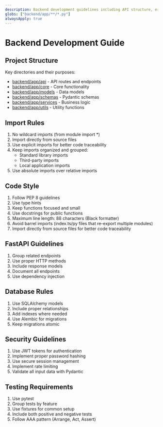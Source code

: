 ```yaml
---
description: Backend development guidelines including API structure, error handling, and database practices
globs: ["backend/app/**/*.py"]
alwaysApply: true
---
```

# Backend Development Guide

## Project Structure
Key directories and their purposes:
- [backend/app/api](mdc:backend/app/api) - API routes and endpoints
- [backend/app/core](mdc:backend/app/core) - Core functionality
- [backend/app/models](mdc:backend/app/models) - Data models
- [backend/app/schemas](mdc:backend/app/schemas) - Pydantic schemas
- [backend/app/services](mdc:backend/app/services) - Business logic
- [backend/app/utils](mdc:backend/app/utils) - Utility functions

## Import Rules
1. No wildcard imports (from module import *)
2. Import directly from source files
3. Use explicit imports for better code traceability
4. Keep imports organized and grouped:
   - Standard library imports
   - Third-party imports
   - Local application imports
5. Use absolute imports over relative imports

## Code Style
1. Follow PEP 8 guidelines
2. Use type hints
3. Keep functions focused and small
4. Use docstrings for public functions
5. Maximum line length: 88 characters (Black formatter)
6. Avoid barrel imports (index.ts/py files that re-export multiple modules)
7. Import directly from source files for better code traceability

## FastAPI Guidelines
1. Group related endpoints
2. Use proper HTTP methods
3. Include response models
4. Document all endpoints
5. Use dependency injection

## Database Rules
1. Use SQLAlchemy models
2. Include proper relationships
3. Add indexes where needed
4. Use Alembic for migrations
5. Keep migrations atomic

## Security Guidelines
1. Use JWT tokens for authentication
2. Implement proper password hashing
3. Use secure session management
4. Implement rate limiting
5. Validate all input data with Pydantic

## Testing Requirements
1. Use pytest
2. Group tests by feature
3. Use fixtures for common setup
4. Include both positive and negative tests
5. Follow AAA pattern (Arrange, Act, Assert)
